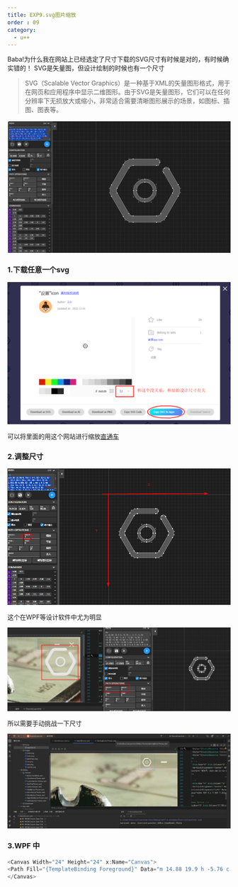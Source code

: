 ```yaml
---
title: EXP9.svg图片缩放
order : 09
category:
  - u++
---
```



<chatmessage avatar="../../assets/emoji/hh.png" :avatarWidth="40">
Baba!为什么我在网站上已经选定了尺寸下载的SVG尺寸有时候是对的，有时候确实错的！
</chatmessage>

<chatmessage avatar="../../assets/emoji/bqb (2).png" :avatarWidth="40" alignLeft>
SVG是矢量图，但设计绘制的时候也有一个尺寸
</chatmessage>

>SVG（Scalable Vector Graphics）是一种基于XML的矢量图形格式，用于在网页和应用程序中显示二维图形。由于SVG是矢量图形，它们可以在任何分辨率下无损放大或缩小，非常适合需要清晰图形展示的场景，如图标、插图、图表等。

![](..%2Fassets%2Fsvgsize001.png)


### 1.下载任意一个svg

![](..%2Fassets%2Fsvgsize003.png)

<chatmessage avatar="../../assets/emoji/bqb (2).png" :avatarWidth="40" alignLeft>

可以将里面的用这个网站进行缩放[直通车](https://nixaix.com/static/svg-path-editor/index.html)

</chatmessage>

### 2.调整尺寸

![](..%2Fassets%2Fsvgsize002.png)

<chatmessage avatar="../../assets/emoji/bqb (2).png" :avatarWidth="40" alignLeft>
这个在WPF等设计软件中尤为明显
</chatmessage>

![](..%2Fassets%2Fsvgsize005.png)

<chatmessage avatar="../../assets/emoji/bqb (2).png" :avatarWidth="40" alignLeft>
所以需要手动挑战一下尺寸
</chatmessage>

![](..%2Fassets%2Fsvgsize004.png)

### 3.WPF 中

```cpp
<Canvas Width="24" Height="24" x:Name="Canvas">
<Path Fill="{TemplateBinding Foreground}" Data="m 14.88 19.9 h -5.76 c -1 0 -1.92 -0.52 -2.44 -1.4 l -2.88 -4.96 c -0.48 -0.88 -0.48 -1.92 0 -2.8 l 2.88 -4.96 c 0.52 -0.88 1.44 -1.4 2.44 -1.4 h 5.76 c 0.44 0 0.8 0.36 0.8 0.8 s -0.36 0.8 -0.8 0.8 h -5.76 c -0.44 0 -0.84 0.24 -1.04 0.6 l -2.88 4.96 c -0.2 0.36 -0.2 0.84 0 1.2 l 2.88 5 c 0.2 0.36 0.6 0.6 1.04 0.6 h 5.76 c 0.44 0 0.84 -0.24 1.04 -0.6 l 2.88 -5 c 0.2 -0.36 0.2 -0.84 0 -1.2 l -2.2 -3.8 c -0.24 -0.36 -0.12 -0.88 0.24 -1.12 c 0.36 -0.24 0.88 -0.12 1.12 0.24 l 0.04 0.04 l 2.2 3.8 c 0.52 0.88 0.52 1.92 0 2.8 l -2.88 4.96 c -0.52 0.92 -1.44 1.44 -2.44 1.44 z m -2.88 -4.96 c -1.56 0 -2.8 -1.24 -2.8 -2.8 s 1.24 -2.8 2.8 -2.8 s 2.8 1.24 2.8 2.8 s -1.24 2.8 -2.8 2.8 z m 0 -4.84 c -1.12 0 -2 0.88 -2 2 s 0.88 2 2 2 s 2 -0.88 2 -2 s -0.88 -2 -2 -2"></Path>
</Canvas>
```